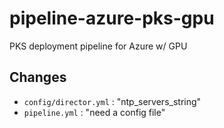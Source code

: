 # pipeline-azure-pks-gpu
PKS deployment pipeline for Azure w/ GPU

## Changes
- `config/director.yml` : "ntp_servers_string"
- `pipeline.yml` : "need a config file"
